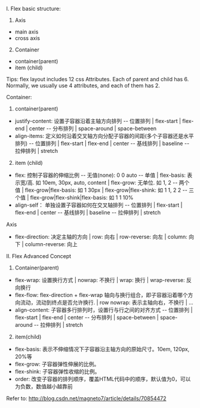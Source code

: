 Ⅰ. Flex basic structure:
1. Axis
  - main axis
  - cross axis
2. Container
  - container(parent)
  - item (child)

Tips: flex layout includes 12 css Attributes. Each of parent and child has 6. Normally, we usually use 4 attributes, and each of them has 2.

Container:
1. container(parent)
  - justify-content: 设置子容器沿着主轴方向排列
    -- 位置排列
    | flex-start
    | flex-end
    | center
    -- 分布排列
    | space-around
    | space-between
  - align-items: 定义如何沿着交叉轴方向分配子容器的间距(多个子容器还是水平排列)
    -- 位置排列
    | flex-start 
    | flex-end
    | center
    -- 基线排列
    | baseline
    -- 拉伸排列
    | stretch

2. item (child)
  - flex: 控制子容器的伸缩比例
    -- 无值(none): 0 0 auto
    -- 单值 
    | flex-basis: 表示宽/高. 如 10em, 30px, auto, content
    | flex-grow: 无单位. 如 1, 2
    -- 两个值
    | flex-grow|flex-basis: 如 1 30px
    | flex-grow|flex-shink: 如 1 1, 2 2
    -- 三个值
    | flex-grow|flex-shink|flex-basis: 如 1 1 10%
  - align-self： 单独设置子容器如何在交叉轴排列
    -- 位置排列
    | flex-start
    | flex-end
    | center
    -- 基线排列
    | baseline
    -- 拉伸排列
    | stretch

Axis
- flex-direction: 决定主轴的方向
  | row: 向右
  | row-reverse: 向左
  | column: 向下
  | column-reverse: 向上

Ⅱ. Flex Advanced Concept
1. Container(parent)
  - flex-wrap: 设置换行方式
    | nowrap: 不换行
    | wrap: 换行
    | wrap-reverse: 反向换行
  - flex-flow: flex-direction + flex-wrap 轴向与换行组合，即子容器沿着哪个方向流动，流动到终点是否允许换行.
    | row nowrap: 表示主轴向右，不换行
    | ...
  - align-content: 子容器多行排列时，设置行与行之间的对齐方式
    -- 位置排列
    | flex-start
    | flex-end
    | center
    -- 分布排列
    | space-between
    | space-around
    -- 拉伸排列
    | stretch

2. item(child)
  - flex-basis: 表示不伸缩情况下子容器沿主轴方向的原始尺寸。10em, 120px, 20%等
  - flex-grow: 子容器弹性伸展的比例。
  - flex-shink: 子容器弹性收缩的比例。
  - order: 改变子容器的排列顺序，覆盖HTML代码中的顺序，默认值为0，可以为负数，数值越小越靠前

  Refer to: http://blog.csdn.net/magneto7/article/details/70854472
